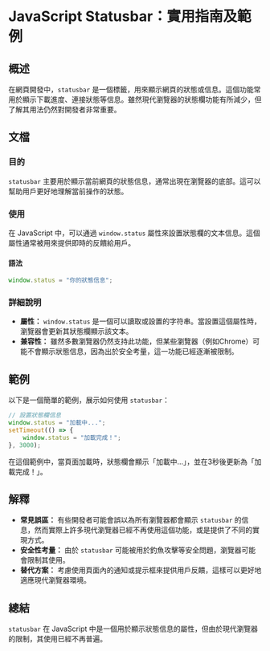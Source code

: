 <!--
Meta Description: # JavaScript Statusbar：實用指南及範例 ## 概述 在網頁開發中，`statusbar` 是一個標籤，用來顯示網頁的狀態或信息。這個功能常用於顯示下載進度、連接狀態等信息。雖然現代瀏覽器的狀態欄功能有所減少，但了解其用法仍然對開發者非常重要。 ## 文檔 ### 目的 `sta...
Meta Keywords: statusbar, javascript, window, status, 加載中
-->

# JavaScript Statusbar：實用指南及範例

## 概述
在網頁開發中，`statusbar` 是一個標籤，用來顯示網頁的狀態或信息。這個功能常用於顯示下載進度、連接狀態等信息。雖然現代瀏覽器的狀態欄功能有所減少，但了解其用法仍然對開發者非常重要。

## 文檔
### 目的
`statusbar` 主要用於顯示當前網頁的狀態信息，通常出現在瀏覽器的底部。這可以幫助用戶更好地理解當前操作的狀態。

### 使用
在 JavaScript 中，可以通過 `window.status` 屬性來設置狀態欄的文本信息。這個屬性通常被用來提供即時的反饋給用戶。

#### 語法
```javascript
window.status = "你的狀態信息";
```

### 詳細說明
- **屬性：** `window.status` 是一個可以讀取或設置的字符串。當設置這個屬性時，瀏覽器會更新其狀態欄顯示該文本。
- **兼容性：** 雖然多數瀏覽器仍然支持此功能，但某些瀏覽器（例如Chrome）可能不會顯示狀態信息，因為出於安全考量，這一功能已經逐漸被限制。

## 範例
以下是一個簡單的範例，展示如何使用 `statusbar`：

```javascript
// 設置狀態欄信息
window.status = "加載中...";
setTimeout(() => {
    window.status = "加載完成！";
}, 3000);
```

在這個範例中，當頁面加載時，狀態欄會顯示「加載中...」，並在3秒後更新為「加載完成！」。

## 解釋
- **常見誤區：** 有些開發者可能會誤以為所有瀏覽器都會顯示 `statusbar` 的信息，然而實際上許多現代瀏覽器已經不再使用這個功能，或是提供了不同的實現方式。
- **安全性考量：** 由於 `statusbar` 可能被用於釣魚攻擊等安全問題，瀏覽器可能會限制其使用。
- **替代方案：** 考慮使用頁面內的通知或提示框來提供用戶反饋，這樣可以更好地適應現代瀏覽器環境。

## 總結
`statusbar` 在 JavaScript 中是一個用於顯示狀態信息的屬性，但由於現代瀏覽器的限制，其使用已經不再普遍。